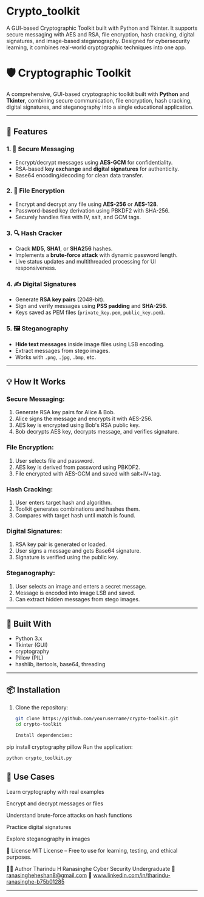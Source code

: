 # Crypto_toolkit
A GUI-based Cryptographic Toolkit built with Python and Tkinter. It supports secure messaging with AES and RSA, file encryption, hash cracking, digital signatures, and image-based steganography. Designed for cybersecurity learning, it combines real-world cryptographic techniques into one app.


# 🛡️ Cryptographic Toolkit

A comprehensive, GUI-based cryptographic toolkit built with **Python** and **Tkinter**, combining secure communication, file encryption, hash cracking, digital signatures, and steganography into a single educational application.

---

## 🚀 Features

### 1. 🔐 Secure Messaging
- Encrypt/decrypt messages using **AES-GCM** for confidentiality.
- RSA-based **key exchange** and **digital signatures** for authenticity.
- Base64 encoding/decoding for clean data transfer.

### 2. 📂 File Encryption
- Encrypt and decrypt any file using **AES-256** or **AES-128**.
- Password-based key derivation using PBKDF2 with SHA-256.
- Securely handles files with IV, salt, and GCM tags.

### 3. 🔍 Hash Cracker
- Crack **MD5**, **SHA1**, or **SHA256** hashes.
- Implements a **brute-force attack** with dynamic password length.
- Live status updates and multithreaded processing for UI responsiveness.

### 4. ✍️ Digital Signatures
- Generate **RSA key pairs** (2048-bit).
- Sign and verify messages using **PSS padding** and **SHA-256**.
- Keys saved as PEM files (`private_key.pem`, `public_key.pem`).

### 5. 🖼️ Steganography
- **Hide text messages** inside image files using LSB encoding.
- Extract messages from stego images.
- Works with `.png`, `.jpg`, `.bmp`, etc.

---

## 💡 How It Works

### Secure Messaging:
1. Generate RSA key pairs for Alice & Bob.
2. Alice signs the message and encrypts it with AES-256.
3. AES key is encrypted using Bob's RSA public key.
4. Bob decrypts AES key, decrypts message, and verifies signature.

### File Encryption:
1. User selects file and password.
2. AES key is derived from password using PBKDF2.
3. File encrypted with AES-GCM and saved with salt+IV+tag.

### Hash Cracking:
1. User enters target hash and algorithm.
2. Toolkit generates combinations and hashes them.
3. Compares with target hash until match is found.

### Digital Signatures:
1. RSA key pair is generated or loaded.
2. User signs a message and gets Base64 signature.
3. Signature is verified using the public key.

### Steganography:
1. User selects an image and enters a secret message.
2. Message is encoded into image LSB and saved.
3. Can extract hidden messages from stego images.

---

## 🧱 Built With
- Python 3.x
- Tkinter (GUI)
- cryptography
- Pillow (PIL)
- hashlib, itertools, base64, threading

---

## 📦 Installation

1. Clone the repository:
   ```bash
   git clone https://github.com/yourusername/crypto-toolkit.git
   cd crypto-toolkit

   Install dependencies:


pip install cryptography pillow
Run the application:

  ```bash
python crypto_toolkit.py
 ```


## 🧠 Use Cases
Learn cryptography with real examples

Encrypt and decrypt messages or files

Understand brute-force attacks on hash functions

Practice digital signatures

Explore steganography in images


📄 License
MIT License – Free to use for learning, testing, and ethical purposes.

🙋‍♂️ Author
Tharindu H Ranasinghe
Cyber Security Undergraduate
📧 ranasingheheshan8@gmail.com
🔗 www.linkedin.com/in/tharindu-ranasinghe-b75b01285



---











